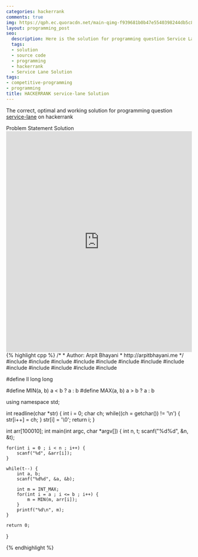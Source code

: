 ```yaml
---
categories: hackerrank
comments: true
img: https://qph.ec.quoracdn.net/main-qimg-f939681b0b47e5540398244db5c8966f?convert_to_webp=true
layout: programming_post
seo:
  description: Here is the solution for programming question Service Lane on hackerrank
  tags:
  - solution
  - source code
  - programming
  - hackerrank
  - Service Lane Solution
tags:
- competitive-programming
- programming
title: HACKERRANK service-lane Solution
---
```

The correct, optimal and working solution for programming question [service-lane](https://www.hackerrank.com/challenges/service-lane) on hackerrank

<div class="ui secondary pointing large menu">
  <a class="grey item" data-tab="problem-statement">
    Problem Statement
  </a>
  <a class="active item grey" data-tab="solution">
    Solution
  </a>
</div>
<div class="ui bottom attached tab" data-tab="problem-statement">
    <iframe src="https://www.hackerrank.com/challenges/service-lane" width="100%" height="600px" style="overflow: scroll; border: none;"></iframe>
</div>
<div class="ui bottom attached active tab" data-tab="solution">
{% highlight cpp %}
/*
 *  Author: Arpit Bhayani
 *  http://arpitbhayani.me
 */
#include <cmath>
#include <cstdio>
#include <cstdlib>
#include <climits>
#include <deque>
#include <iostream>
#include <list>
#include <limits>
#include <map>
#include <queue>
#include <set>
#include <stack>
#include <vector>

#define ll long long

#define MIN(a, b) a < b ? a : b
#define MAX(a, b) a > b ? a : b

using namespace std;

int readline(char *str) {
    int i = 0;
    char ch;
    while((ch = getchar()) != '\n') {
        str[i++] = ch;
    }
    str[i] = '\0';
    return i;
}

int arr[100010];
int main(int argc, char *argv[]) {
    int n, t;
    scanf("%d%d", &n, &t);

    for(int i = 0 ; i < n ; i++) {
        scanf("%d", &arr[i]);
    }

    while(t--) {
        int a, b;
        scanf("%d%d", &a, &b);

        int m = INT_MAX;
        for(int i = a ; i <= b ; i++) {
            m = MIN(m, arr[i]);
        }
        printf("%d\n", m);
    }

    return 0;
}

{% endhighlight %}
</div>
